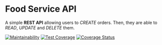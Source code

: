 # Food Service API

A simple **REST API** allowing users to _CREATE_ orders. Then, they are able to _READ_, _UPDATE_ and _DELETE_ them.

[![Maintainability](https://api.codeclimate.com/v1/badges/46542d1e81b90842b0bf/maintainability)](https://codeclimate.com/github/Chell0/food-api/maintainability) [![Test Coverage](https://api.codeclimate.com/v1/badges/46542d1e81b90842b0bf/test_coverage)](https://codeclimate.com/github/Chell0/food-api/test_coverage)  [![Coverage Status](https://coveralls.io/repos/github/Chell0/food-api/badge.svg?branch=master)](https://coveralls.io/github/Chell0/food-api?branch=master)